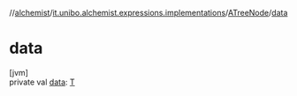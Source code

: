 //[alchemist](../../../index.md)/[it.unibo.alchemist.expressions.implementations](../index.md)/[ATreeNode](index.md)/[data](data.md)

# data

[jvm]\
private val [data](data.md): [T](../../it.unibo.alchemist.expressions.interfaces/-i-tree-node/index.md)
